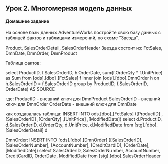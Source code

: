 ## Урок 2. Многомерная модель данных

#### Домашнее задание
На основе базы данных AdventureWorks постройте свою базу данных с таблицей фактов и таблицами измерений, по схеме "Звезда".

Product, SalesOrderDetail, SalesOrderHeader
Звезда состоит из:
FctSales, DmnDate, DmnOrder, DmnProduct

Таблица фактов:

select ProductID, f.SalesOrderID, h.OrderDate, sum(f.OrderQty * f.UnitPrice) as Sum
 from [ods].[dbo].[FctSales] f
 inner join [ods].[dbo].DmnOrder h on h.SalesOrderID = f.SalesOrderID
 group by ProductID, f.SalesOrderID, OrderDate) AS SOURCE 

где:
ProductID - внешний ключ для DmnProduct
SalesOrderID - внешний ключ для DmnOrder
OrderDate - внешний ключ для DmnDate

как создавалась таблица:
INSERT INTO ods.[dbo].[FctSales]
           ([ProductID]
           ,[SalesOrderID]
           ,[OrderQty]
           ,[UnitPrice]
           ,[ModifiedDate])
select d.ProductID, 
		d.SalesOrderID, 
		d.OrderQty, 
		d.UnitPrice, 
		d.ModifiedDate 
from [stg].[dbo].[SalesOrderDetail] d


DmnOrder:
INSERT INTO [ods].[dbo].[DmnOrder]
           ([SalesOrderID],
            [SalesOrderNumber],
            [AccountNumber],
            [CreditCardID],
            [OrderDate],
            [ModifiedDate])
 select SalesOrderID, 
           SalesOrderNumber, 
           AccountNumber, 
           CreditCardID,
           OrderDate,
           ModifiedDate 
 from [stg].[dbo].SalesOrderHeader
